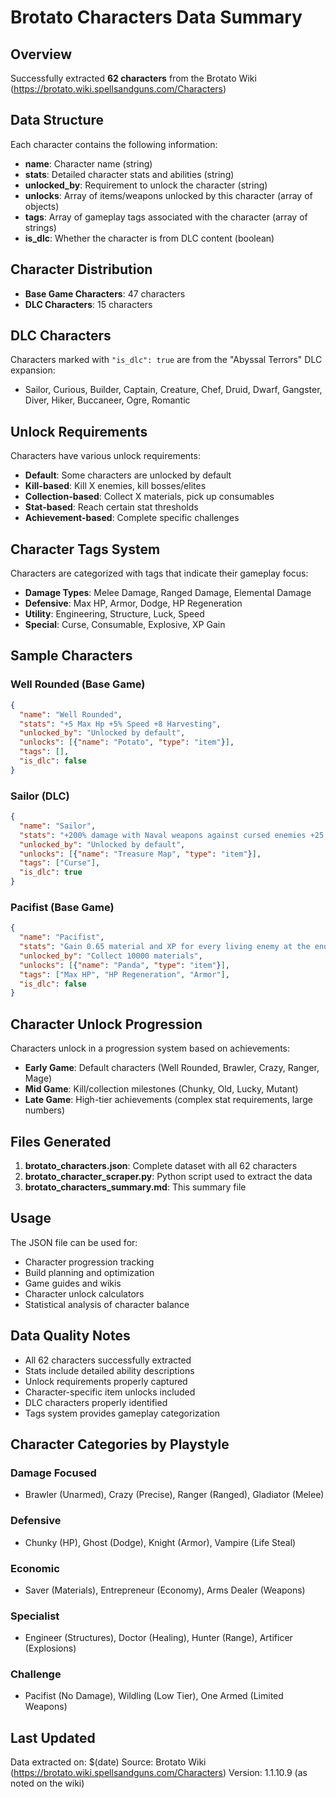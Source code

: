 # Brotato Characters Data Summary

## Overview
Successfully extracted **62 characters** from the Brotato Wiki (https://brotato.wiki.spellsandguns.com/Characters)

## Data Structure
Each character contains the following information:
- **name**: Character name (string)
- **stats**: Detailed character stats and abilities (string)
- **unlocked_by**: Requirement to unlock the character (string)
- **unlocks**: Array of items/weapons unlocked by this character (array of objects)
- **tags**: Array of gameplay tags associated with the character (array of strings)
- **is_dlc**: Whether the character is from DLC content (boolean)

## Character Distribution
- **Base Game Characters**: 47 characters
- **DLC Characters**: 15 characters

## DLC Characters
Characters marked with `"is_dlc": true` are from the "Abyssal Terrors" DLC expansion:
- Sailor, Curious, Builder, Captain, Creature, Chef, Druid, Dwarf, Gangster, Diver, Hiker, Buccaneer, Ogre, Romantic

## Unlock Requirements
Characters have various unlock requirements:
- **Default**: Some characters are unlocked by default
- **Kill-based**: Kill X enemies, kill bosses/elites
- **Collection-based**: Collect X materials, pick up consumables
- **Stat-based**: Reach certain stat thresholds
- **Achievement-based**: Complete specific challenges

## Character Tags System
Characters are categorized with tags that indicate their gameplay focus:
- **Damage Types**: Melee Damage, Ranged Damage, Elemental Damage
- **Defensive**: Max HP, Armor, Dodge, HP Regeneration
- **Utility**: Engineering, Structure, Luck, Speed
- **Special**: Curse, Consumable, Explosive, XP Gain

## Sample Characters

### Well Rounded (Base Game)
```json
{
  "name": "Well Rounded",
  "stats": "+5 Max Hp +5% Speed +8 Harvesting",
  "unlocked_by": "Unlocked by default",
  "unlocks": [{"name": "Potato", "type": "item"}],
  "tags": [],
  "is_dlc": false
}
```

### Sailor (DLC)
```json
{
  "name": "Sailor",
  "stats": "+200% damage with Naval weapons against cursed enemies +25 Curse -25 % Damage You can only equip tier II weapons or above Dodge is capped at 20% Harvesting modifications are reduced by 100%",
  "unlocked_by": "Unlocked by default",
  "unlocks": [{"name": "Treasure Map", "type": "item"}],
  "tags": ["Curse"],
  "is_dlc": true
}
```

### Pacifist (Base Game)
```json
{
  "name": "Pacifist",
  "stats": "Gain 0.65 material and XP for every living enemy at the end of a wave You start with 1 Lumberjack Shirt -100% Damage -100 Engineering",
  "unlocked_by": "Collect 10000 materials",
  "unlocks": [{"name": "Panda", "type": "item"}],
  "tags": ["Max HP", "HP Regeneration", "Armor"],
  "is_dlc": false
}
```

## Character Unlock Progression
Characters unlock in a progression system based on achievements:
- **Early Game**: Default characters (Well Rounded, Brawler, Crazy, Ranger, Mage)
- **Mid Game**: Kill/collection milestones (Chunky, Old, Lucky, Mutant)
- **Late Game**: High-tier achievements (complex stat requirements, large numbers)

## Files Generated
1. **brotato_characters.json**: Complete dataset with all 62 characters
2. **brotato_character_scraper.py**: Python script used to extract the data
3. **brotato_characters_summary.md**: This summary file

## Usage
The JSON file can be used for:
- Character progression tracking
- Build planning and optimization
- Game guides and wikis
- Character unlock calculators
- Statistical analysis of character balance

## Data Quality Notes
- All 62 characters successfully extracted
- Stats include detailed ability descriptions
- Unlock requirements properly captured
- Character-specific item unlocks included
- DLC characters properly identified
- Tags system provides gameplay categorization

## Character Categories by Playstyle

### **Damage Focused**
- Brawler (Unarmed), Crazy (Precise), Ranger (Ranged), Gladiator (Melee)

### **Defensive**
- Chunky (HP), Ghost (Dodge), Knight (Armor), Vampire (Life Steal)

### **Economic**
- Saver (Materials), Entrepreneur (Economy), Arms Dealer (Weapons)

### **Specialist**
- Engineer (Structures), Doctor (Healing), Hunter (Range), Artificer (Explosions)

### **Challenge**
- Pacifist (No Damage), Wildling (Low Tier), One Armed (Limited Weapons)

## Last Updated
Data extracted on: $(date)
Source: Brotato Wiki (https://brotato.wiki.spellsandguns.com/Characters)
Version: 1.1.10.9 (as noted on the wiki)
